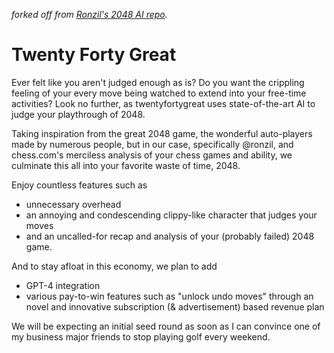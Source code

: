 _forked off from [Ronzil's 2048 AI repo](https://github.com/ronzil/2048-AI)._
<!-- 
# 2048 AI - Using no hard-coded knowledge about the game.

AI for the game [2048](https://github.com/gabrielecirulli/2048).

See it in action [here](http://ronzil.github.io/2048-AI/).

After seeing several AI projects for the game, I was interested in creating an AI that does not contain any hard-coded knowledge about the game (like scoring functions, heuristics etc). Instead the AI should "find out for itself" without me, the programmer having to know anything about game strategy.

The implemented algorithm chooses which move to play like this: For each possible move, play it and then continue to play **random moves** until the game is finished. This is done many times and the move that returns the highest average score is chosen.

The success of the AI is surprising as a random-walk game finishes quite quickly, yet choosing the highest yielding move among the random-walk games, results in very good game play. Using only 100 runs per move the AI reaches the desired 2048 tile 80% of the runs and the 4096 tile 50%!

I've also created a version in C++ using the very clever and highly optimized version by nneonneo. You can find it [here](https://github.com/ronzil/2048-ai-cpp)

For a detailed discussion, [check out my answer on stackoverflow](http://stackoverflow.com/a/23853848/632039).

 -->
 
 
# Twenty Forty Great

Ever felt like you aren't judged enough as is? Do you want the crippling feeling of your every move being watched to extend into your free-time activities? Look no further, as twentyfortygreat uses state-of-the-art AI to judge your playthrough of 2048.

Taking inspiration from the great 2048 game, the wonderful auto-players made by numerous people, but in our case, specifically @ronzil, and chess.com's merciless analysis of your chess games and ability, we culminate this all into your favorite waste of time, 2048.

Enjoy countless features such as
- unnecessary overhead
- an annoying and condescending clippy-like character that judges your moves
- and an uncalled-for recap and analysis of your (probably failed) 2048 game.

And to stay afloat in this economy, we plan to add
- GPT-4 integration
- various pay-to-win features such as "unlock undo moves"
through an novel and innovative subscription (& advertisement) based revenue plan

We will be expecting an initial seed round as soon as I can convince one of my business major friends to stop playing golf every weekend.
